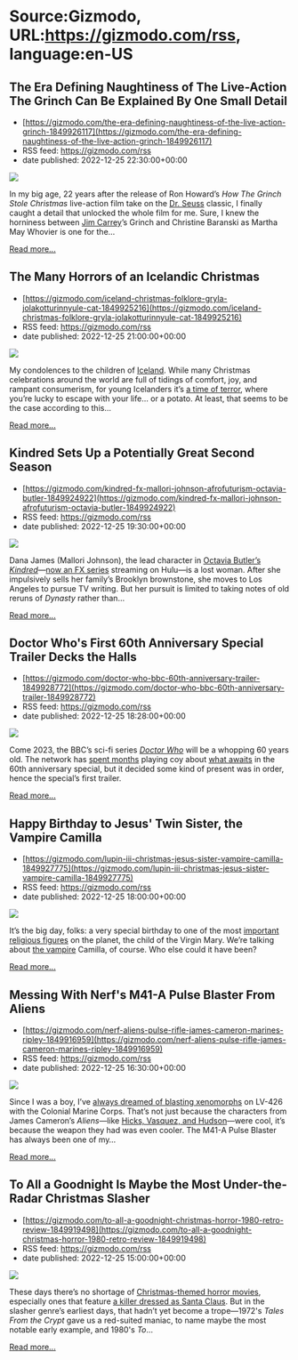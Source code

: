 # Source:Gizmodo, URL:https://gizmodo.com/rss, language:en-US

## The Era Defining Naughtiness of The Live-Action The Grinch Can Be Explained By One Small Detail
 - [https://gizmodo.com/the-era-defining-naughtiness-of-the-live-action-grinch-1849926117](https://gizmodo.com/the-era-defining-naughtiness-of-the-live-action-grinch-1849926117)
 - RSS feed: https://gizmodo.com/rss
 - date published: 2022-12-25 22:30:00+00:00

<img src="https://i.kinja-img.com/gawker-media/image/upload/s--MVdsUz9e--/c_fit,fl_progressive,q_80,w_636/2829bec9fed2603288ea87cbe4e6a0bf.png" /><p>In my big age, 22 years after the release of Ron Howard’s <em>How The Grinch Stole Christmas </em>live-action film take on the <a href="https://gizmodo.com/j-j-abrams-will-produce-oh-the-places-you-ll-go-as-p-1845241981">Dr. Seuss</a> classic, I finally caught a detail that unlocked the whole film for me. Sure, I knew the horniness between <a href="https://gizmodo.com/sonic-3-writers-tease-franchise-future-sonic-characters-1848986495">Jim Carrey</a>’s Grinch and Christine Baranski as Martha May Whovier is one for the…</p><p><a href="https://gizmodo.com/the-era-defining-naughtiness-of-the-live-action-grinch-1849926117">Read more...</a></p>

## The Many Horrors of an Icelandic Christmas
 - [https://gizmodo.com/iceland-christmas-folklore-gryla-jolakotturinnyule-cat-1849925216](https://gizmodo.com/iceland-christmas-folklore-gryla-jolakotturinnyule-cat-1849925216)
 - RSS feed: https://gizmodo.com/rss
 - date published: 2022-12-25 21:00:00+00:00

<img src="https://i.kinja-img.com/gawker-media/image/upload/s--lw9KetaO--/c_fit,fl_progressive,q_80,w_636/d9b1ec9743dbe4c93390a779dea6986d.jpg" /><p>My condolences to the children of <a href="https://gizmodo.com/iceland-s-hottest-tourist-destination-1849394654">Iceland</a>. While many Christmas celebrations around the world are full of tidings of comfort, joy, and rampant consumerism, for young Icelanders it’s <a href="https://gizmodo.com/six-tools-to-help-terrorize-children-during-krampusnach-5865333">a time of terror</a>, where you’re lucky to escape with your life… or a potato. At least, that seems to be the case according to this…</p><p><a href="https://gizmodo.com/iceland-christmas-folklore-gryla-jolakotturinnyule-cat-1849925216">Read more...</a></p>

## Kindred Sets Up a Potentially Great Second Season
 - [https://gizmodo.com/kindred-fx-mallori-johnson-afrofuturism-octavia-butler-1849924922](https://gizmodo.com/kindred-fx-mallori-johnson-afrofuturism-octavia-butler-1849924922)
 - RSS feed: https://gizmodo.com/rss
 - date published: 2022-12-25 19:30:00+00:00

<img src="https://i.kinja-img.com/gawker-media/image/upload/s--UkgYeBFN--/c_fit,fl_progressive,q_80,w_636/73bbe8ba74b6fd0111ccfc8bf877b7d0.jpg" /><p>Dana James (Mallori Johnson), the lead character in <a href="https://gizmodo.com/the-kindred-graphic-novel-should-be-everyone-s-introduc-1791135453">Octavia Butler’s </a><a href="https://gizmodo.com/the-kindred-graphic-novel-should-be-everyone-s-introduc-1791135453"><em>Kindred</em></a><em>—</em><a href="https://gizmodo.com/janicza-bravo-will-produce-and-direct-kindred-pilot-epi-1847313148">now an FX series</a> streaming on Hulu<em>—</em>is a lost woman. After she impulsively sells her family’s Brooklyn brownstone, she moves to Los Angeles to pursue TV writing. But her pursuit is limited to taking notes of old reruns of <em>Dynasty </em>rather than…</p><p><a href="https://gizmodo.com/kindred-fx-mallori-johnson-afrofuturism-octavia-butler-1849924922">Read more...</a></p>

## Doctor Who's First 60th Anniversary Special Trailer Decks the Halls
 - [https://gizmodo.com/doctor-who-bbc-60th-anniversary-trailer-1849928772](https://gizmodo.com/doctor-who-bbc-60th-anniversary-trailer-1849928772)
 - RSS feed: https://gizmodo.com/rss
 - date published: 2022-12-25 18:28:00+00:00

<img src="https://i.kinja-img.com/gawker-media/image/upload/s--OJhnp6H2--/c_fit,fl_progressive,q_80,w_636/a0260e3e72170df151aa3eefd21555e7.png" /><p>Come 2023, the BBC’s sci-fi series <a href="https://gizmodo.com/doctor-who-60th-anniversary-ncuti-gatwa-david-tennant-1849406080"><em>Doctor Who</em></a><em> </em>will be a whopping 60 years old. The network has <a href="https://gizmodo.com/neil-patrick-harris-doctor-who-60th-anniversary-1849053800">spent months</a> playing coy about <a href="https://gizmodo.com/doctor-who-60th-anniversary-david-tennant-catherine-tat-1848928845">what awaits</a> in the 60th anniversary special, but it decided some kind of present was in order, hence the special’s first trailer.<br /></p><p><a href="https://gizmodo.com/doctor-who-bbc-60th-anniversary-trailer-1849928772">Read more...</a></p>

## Happy Birthday to Jesus' Twin Sister, the Vampire Camilla
 - [https://gizmodo.com/lupin-iii-christmas-jesus-sister-vampire-camilla-1849927775](https://gizmodo.com/lupin-iii-christmas-jesus-sister-vampire-camilla-1849927775)
 - RSS feed: https://gizmodo.com/rss
 - date published: 2022-12-25 18:00:00+00:00

<img src="https://i.kinja-img.com/gawker-media/image/upload/s--BuzL-QmV--/c_fit,fl_progressive,q_80,w_636/bd4654ca004554a8c6c19cbc1351eef2.png" /><p>It’s the big day, folks: a very special birthday to one of the most <a href="https://gizmodo.com/jesus-christ-makes-his-divine-debut-on-american-gods-by-1795755399">important religious figures</a> on the planet, the child of the Virgin Mary. We’re talking about <a href="https://gizmodo.com/best-worst-dracula-depictions-actors-movies-vampire-lee-1848758521">the vampire</a> Camilla, of course. Who else could it have been?<br /></p><p><a href="https://gizmodo.com/lupin-iii-christmas-jesus-sister-vampire-camilla-1849927775">Read more...</a></p>

## Messing With Nerf's M41-A Pulse Blaster From Aliens
 - [https://gizmodo.com/nerf-aliens-pulse-rifle-james-cameron-marines-ripley-1849916959](https://gizmodo.com/nerf-aliens-pulse-rifle-james-cameron-marines-ripley-1849916959)
 - RSS feed: https://gizmodo.com/rss
 - date published: 2022-12-25 16:30:00+00:00

<img src="https://i.kinja-img.com/gawker-media/image/upload/s--QQMReexW--/c_fit,fl_progressive,q_80,w_636/71a391db514791e0858be7a3ed9cb1f4.jpg" /><p>Since I was a boy, I’ve <a href="https://gizmodo.com/moms-the-word-on-the-anniversary-of-james-camerons-alie-1847281734">always dreamed of blasting xenomorphs</a> on LV-426 with the Colonial Marine Corps. That’s not just because the characters from  James Cameron’s <em>Aliens—</em>like <a href="https://gizmodo.com/alien-only-ever-needed-one-sequel-1795276313">Hicks, Vasquez, and Hudson</a>—were cool, it’s because the weapon they had was even cooler. The M41-A Pulse Blaster has always been one of my…</p><p><a href="https://gizmodo.com/nerf-aliens-pulse-rifle-james-cameron-marines-ripley-1849916959">Read more...</a></p>

## To All a Goodnight Is Maybe the Most Under-the-Radar Christmas Slasher
 - [https://gizmodo.com/to-all-a-goodnight-christmas-horror-1980-retro-review-1849919498](https://gizmodo.com/to-all-a-goodnight-christmas-horror-1980-retro-review-1849919498)
 - RSS feed: https://gizmodo.com/rss
 - date published: 2022-12-25 15:00:00+00:00

<img src="https://i.kinja-img.com/gawker-media/image/upload/s--ANpre4Yy--/c_fit,fl_progressive,q_80,w_636/08f47a3876529d0e41b09b3e0cfd996b.jpg" /><p>These days there’s no shortage of <a href="https://gizmodo.com/the-10-most-bone-chillingly-inappropriate-christmas-mov-1674947957">Christmas-themed horror movies</a>, especially ones that feature <a href="https://gizmodo.com/christmas-bloody-christmas-shudder-horror-movie-review-1849864955">a killer dressed as Santa Claus</a>. But in the slasher genre’s earliest days, that hadn’t yet become a trope—1972's <em>Tales From the Crypt </em>gave us a red-suited maniac, to name maybe the most notable early example, and 1980's <em>To</em>…</p><p><a href="https://gizmodo.com/to-all-a-goodnight-christmas-horror-1980-retro-review-1849919498">Read more...</a></p>

